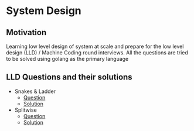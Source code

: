 # System Design

## Motivation
Learning low level design of system at scale and prepare for the low level design (LLD) / Machine Coding round interviews.
All the questions are tried to be solved using golang as the primary language

## LLD Questions and their solutions
- Snakes & Ladder
  - [Question](https://github.com/Vishalj32/system-design/tree/main/low-level-designs/snakes-n-ladders#snake-and-ladder-game)
  - [Solution](https://github.com/Vishalj32/system-design/tree/main/low-level-designs/snakes-n-ladders)
- Splitwise
  - [Question](https://github.com/Vishalj32/system-design/tree/main/low-level-designs/splitwise#expense-sharing-application)
  - [Solution](https://github.com/Vishalj32/system-design/tree/main/low-level-designs/splitwise)
